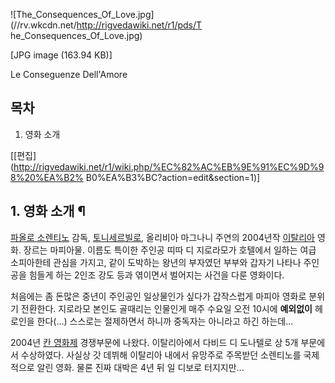 ![The_Consequences_Of_Love.jpg](//rv.wkcdn.net/http://rigvedawiki.net/r1/pds/T
he_Consequences_Of_Love.jpg)

[JPG image (163.94 KB)]

Le Conseguenze Dell'Amore

## 목차

    

1. 영화 소개 

[[편집](http://rigvedawiki.net/r1/wiki.php/%EC%82%AC%EB%9E%91%EC%9D%98%20%EA%B2%
B0%EA%B3%BC?action=edit&section=1)]

## 1. 영화 소개 ¶

[파올로 소렌티노](%ED%8C%8C%EC%98%AC%EB%A1%9C%20%EC%86%8C%EB%A0%8C%ED%8B%B0%EB%85%B8.md) 감독, [토니세르빌로](%ED%86%A0%EB%8B%88%20%EC%84%B8%EB%A5%B4%EB%B9%8C%EB%A1%9C.md), 올리비아
마그나니 주연의 2004년작 [이탈리아](%EC%9D%B4%ED%83%88%EB%A6%AC%EC%95%84.md) 영화. 장르는
마피아물. 이름도 특이한 주인공 띠따 디 지로라모가 호텔에서 일하는 여급 소피아한테 관심을 가지고, 같이 도박하는 왕년의 부자였던 부부와
갑자기 나타나 주인공을 힘들게 하는 2인조 강도 등과 엮이면서 벌어지는 사건을 다룬 영화이다.

  

처음에는 좀 돈많은 중년이 주인공인 일상물인가 싶다가 갑작스럽게 마피아 영화로 분위기 전환한다. 지로라모 본인도 골때리는 인물인게 매주
수요일 오전 10시에 **예외없이** 헤로인을 한다(…) 스스로는 절제하면서 하니까 중독자는 아니라고 하긴 하는데...

  

2004년 [칸 영화제](%EC%B9%B8%20%EC%98%81%ED%99%94%EC%A0%9C.md) 경쟁부문에 나왔다. 이탈리아에서
다비드 디 도나텔로 상 5개 부문에서 수상하였다. 사실상 갓 데뷔해 이탈리아 내에서 유망주로 주목받던 소렌티노를 국제적으로 알린 영화. 물론
진짜 대박은 4년 뒤 일 디보로 터지지만...


